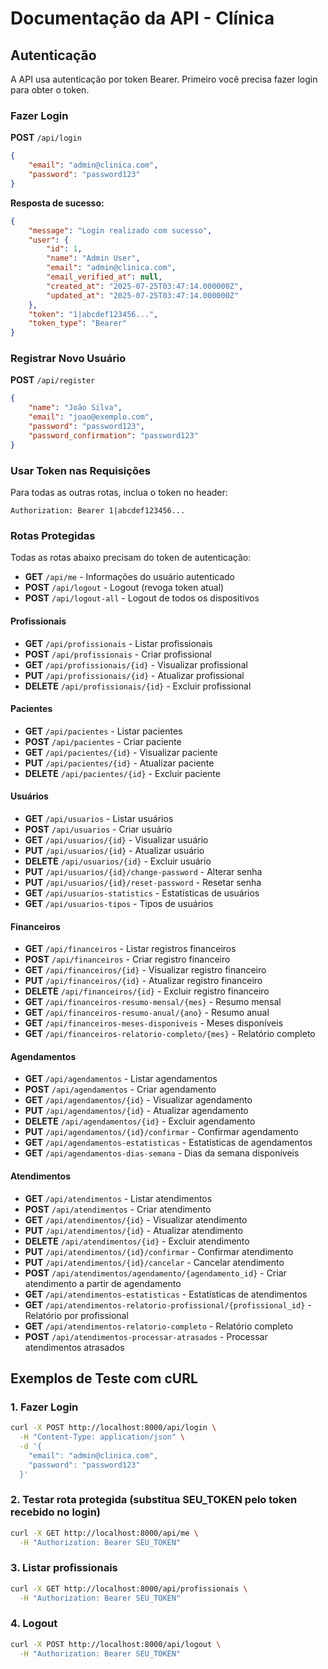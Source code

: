 # Documentação da API - Clínica

## Autenticação

A API usa autenticação por token Bearer. Primeiro você precisa fazer login para obter o token.

### Fazer Login

**POST** `/api/login`

```json
{
    "email": "admin@clinica.com",
    "password": "password123"
}
```

**Resposta de sucesso:**
```json
{
    "message": "Login realizado com sucesso",
    "user": {
        "id": 1,
        "name": "Admin User",
        "email": "admin@clinica.com",
        "email_verified_at": null,
        "created_at": "2025-07-25T03:47:14.000000Z",
        "updated_at": "2025-07-25T03:47:14.000000Z"
    },
    "token": "1|abcdef123456...",
    "token_type": "Bearer"
}
```

### Registrar Novo Usuário

**POST** `/api/register`

```json
{
    "name": "João Silva",
    "email": "joao@exemplo.com",
    "password": "password123",
    "password_confirmation": "password123"
}
```

### Usar Token nas Requisições

Para todas as outras rotas, inclua o token no header:

```
Authorization: Bearer 1|abcdef123456...
```

### Rotas Protegidas

Todas as rotas abaixo precisam do token de autenticação:

- **GET** `/api/me` - Informações do usuário autenticado
- **POST** `/api/logout` - Logout (revoga token atual)
- **POST** `/api/logout-all` - Logout de todos os dispositivos

#### Profissionais
- **GET** `/api/profissionais` - Listar profissionais
- **POST** `/api/profissionais` - Criar profissional
- **GET** `/api/profissionais/{id}` - Visualizar profissional
- **PUT** `/api/profissionais/{id}` - Atualizar profissional
- **DELETE** `/api/profissionais/{id}` - Excluir profissional

#### Pacientes
- **GET** `/api/pacientes` - Listar pacientes
- **POST** `/api/pacientes` - Criar paciente
- **GET** `/api/pacientes/{id}` - Visualizar paciente
- **PUT** `/api/pacientes/{id}` - Atualizar paciente
- **DELETE** `/api/pacientes/{id}` - Excluir paciente

#### Usuários
- **GET** `/api/usuarios` - Listar usuários
- **POST** `/api/usuarios` - Criar usuário
- **GET** `/api/usuarios/{id}` - Visualizar usuário
- **PUT** `/api/usuarios/{id}` - Atualizar usuário
- **DELETE** `/api/usuarios/{id}` - Excluir usuário
- **PUT** `/api/usuarios/{id}/change-password` - Alterar senha
- **PUT** `/api/usuarios/{id}/reset-password` - Resetar senha
- **GET** `/api/usuarios-statistics` - Estatísticas de usuários
- **GET** `/api/usuarios-tipos` - Tipos de usuários

#### Financeiros
- **GET** `/api/financeiros` - Listar registros financeiros
- **POST** `/api/financeiros` - Criar registro financeiro
- **GET** `/api/financeiros/{id}` - Visualizar registro financeiro
- **PUT** `/api/financeiros/{id}` - Atualizar registro financeiro
- **DELETE** `/api/financeiros/{id}` - Excluir registro financeiro
- **GET** `/api/financeiros-resumo-mensal/{mes}` - Resumo mensal
- **GET** `/api/financeiros-resumo-anual/{ano}` - Resumo anual
- **GET** `/api/financeiros-meses-disponiveis` - Meses disponíveis
- **GET** `/api/financeiros-relatorio-completo/{mes}` - Relatório completo

#### Agendamentos
- **GET** `/api/agendamentos` - Listar agendamentos
- **POST** `/api/agendamentos` - Criar agendamento
- **GET** `/api/agendamentos/{id}` - Visualizar agendamento
- **PUT** `/api/agendamentos/{id}` - Atualizar agendamento
- **DELETE** `/api/agendamentos/{id}` - Excluir agendamento
- **PUT** `/api/agendamentos/{id}/confirmar` - Confirmar agendamento
- **GET** `/api/agendamentos-estatisticas` - Estatísticas de agendamentos
- **GET** `/api/agendamentos-dias-semana` - Dias da semana disponíveis

#### Atendimentos
- **GET** `/api/atendimentos` - Listar atendimentos
- **POST** `/api/atendimentos` - Criar atendimento
- **GET** `/api/atendimentos/{id}` - Visualizar atendimento
- **PUT** `/api/atendimentos/{id}` - Atualizar atendimento
- **DELETE** `/api/atendimentos/{id}` - Excluir atendimento
- **PUT** `/api/atendimentos/{id}/confirmar` - Confirmar atendimento
- **PUT** `/api/atendimentos/{id}/cancelar` - Cancelar atendimento
- **POST** `/api/atendimentos/agendamento/{agendamento_id}` - Criar atendimento a partir de agendamento
- **GET** `/api/atendimentos-estatisticas` - Estatísticas de atendimentos
- **GET** `/api/atendimentos-relatorio-profissional/{profissional_id}` - Relatório por profissional
- **GET** `/api/atendimentos-relatorio-completo` - Relatório completo
- **POST** `/api/atendimentos-processar-atrasados` - Processar atendimentos atrasados

## Exemplos de Teste com cURL

### 1. Fazer Login
```bash
curl -X POST http://localhost:8000/api/login \
  -H "Content-Type: application/json" \
  -d '{
    "email": "admin@clinica.com",
    "password": "password123"
  }'
```

### 2. Testar rota protegida (substitua SEU_TOKEN pelo token recebido no login)
```bash
curl -X GET http://localhost:8000/api/me \
  -H "Authorization: Bearer SEU_TOKEN"
```

### 3. Listar profissionais
```bash
curl -X GET http://localhost:8000/api/profissionais \
  -H "Authorization: Bearer SEU_TOKEN"
```

### 4. Logout
```bash
curl -X POST http://localhost:8000/api/logout \
  -H "Authorization: Bearer SEU_TOKEN"
```
